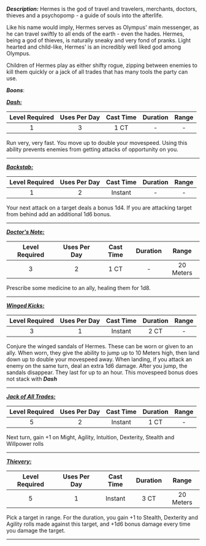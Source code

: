 ***Description:***
Hermes is the god of travel and travelers, merchants, doctors, thieves and a psychopomp - a guide of souls into the afterlife.

Like his name would imply, Hermes serves as Olympus' main messenger, as he can travel swiftly to all ends of the earth - even the hades.
Hermes, being a god of thieves, is naturally sneaky and very fond of pranks.
Light hearted and child-like, Hermes' is an incredibly well liked god among Olympus.

Children of Hermes play as either shifty rogue, zipping between enemies to kill them quickly or a jack of all trades that has many tools the party can use.

***Boons***:

<b><ins><i>Dash:</i></ins></b>

| Level Required | Uses Per Day | Cast Time | Duration | Range |
|:--------------:|:------------:|:---------:|:--------:|:-----:|
|       1        |      3       |   1 CT    |    -     |   -   | 

Run very, very fast.
You move up to double your movespeed.
Using this ability prevents enemies from getting attacks of opportunity on you.

------------------
<b><ins><i>Backstab:</i></ins></b>

| Level Required | Uses Per Day | Cast Time | Duration | Range |
|:--------------:|:------------:|:---------:|:--------:|:-----:|
|       1        |      2       |  Instant  |    -     |   -   | 

Your next attack on a target deals a bonus 1d4.
If you are attacking target from behind add an additional 1d6 bonus.

------------------
<b><ins><i>Doctor's Note:</i></ins></b>

| Level Required | Uses Per Day | Cast Time | Duration |   Range   |
|:--------------:|:------------:|:---------:|:--------:|:---------:|
|       3        |      2       |   1 CT    |    -     | 20 Meters | 

Prescribe some medicine to an ally, healing them for 1d8.

------------------
<b><ins><i>Winged Kicks:</i></ins></b>

| Level Required | Uses Per Day | Cast Time | Duration | Range |
|:--------------:|:------------:|:---------:|:--------:|:-----:|
|       3        |      1       |  Instant  |   2 CT   |   -   | 

Conjure the winged sandals of Hermes.
These can be worn or given to an ally.
When worn, they give the ability to jump up to 10 Meters high, then land down up to double your movespeed away.
When landing, if you attack an enemy on the same turn, deal an extra 1d6 damage.
After you jump, the sandals disappear.
They last for up to an hour.
This movespeed bonus does not stack with ***Dash***


------------------
<b><ins><i>Jack of All Trades:</i></ins></b>

| Level Required | Uses Per Day | Cast Time | Duration | Range |
|:--------------:|:------------:|:---------:|:--------:|:-----:|
|       5        |      2       |  Instant  |   1 CT   |   -   | 

Next turn, gain +1 on Might, Agility, Intuition, Dexterity, Stealth and Willpower rolls

------------------
<b><ins><i>Thievery:</i></ins></b>

| Level Required | Uses Per Day | Cast Time | Duration |   Range   |
|:--------------:|:------------:|:---------:|:--------:|:---------:|
|       5        |      1       |  Instant  |   3 CT   | 20 Meters | 

Pick a target in range.
For the duration, you gain +1 to Stealth, Dexterity and Agility rolls made against this target, and +1d6 bonus damage every time you damage the target.

------------------
